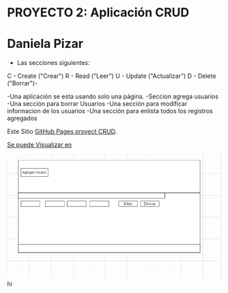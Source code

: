

# PROYECTO 2:  Aplicación CRUD
# Daniela Pizar



- Las secciones siguientes:

C - Create ("Crear")
R - Read ("Leer")
U - Update ("Actualizar")
D - Delete ("Borrar")-


-Una aplicación se esta  usando solo una página. 
-Seccion agrega usuarios
-Una sección para borrar Usuarios
-Una sección para modificar informacion de los usuarios
-Una sección para enlista todos los registros agregados


Este Sitio [GitHub Pages proyect CRUD](https://github.com/Danypizar/Proyecto1-CRUD.git).

[Se puede Visualizar en]()

![Planeacion de proyecto ](./assets/CRUD.png)hi


